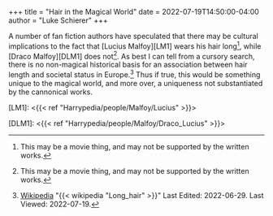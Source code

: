 +++
title = "Hair in the Magical World"
date = 2022-07-19T14:50:00-04:00
author = "Luke Schierer"
+++

A number of fan fiction authors have speculated that there may be cultural
implications to the fact that [Lucius Malfoy][LM1] wears his hair
long[^220719-1], while [Draco Malfoy][DLM1] does not[^220719-2].  As best I can
tell from a cursory search, there is no non-magical historical basis for an
association between hair length and societal status in Europe.[^220719-3]  Thus
if true, this would be something unique to the magical world, and more over, a
uniqueness not substantiated by the cannonical works.

[LM1]: <{{< ref "Harrypedia/people/Malfoy/Lucius" >}}>

[DLM1]: <{{< ref "Harrypedia/people/Malfoy/Draco_Lucius" >}}>

[^220719-1]: This may be a movie thing, and may not be supported by the written works.

[^220719-2]: This may be a movie thing, and may not be supported by the written works.

[^220719-3]: [Wikipedia](https://en.wikipedia.org/)
    "{{< wikipedia "Long_hair" >}}"
    Last Edited: 2022-06-29. Last Viewed: 2022-07-19.
